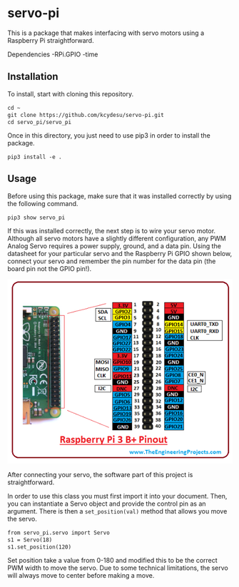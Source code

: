 # servo-pi
This is a package that makes interfacing with servo motors using a Raspberry Pi straightforward.

Dependencies
  -RPi.GPIO
  -time

## Installation
To install, start with cloning this repository. 
```
cd ~
git clone https://github.com/kcydesu/servo-pi.git
cd servo_pi/servo_pi
```
Once in this directory, you just need to use pip3 in order to install the package.
```
pip3 install -e .
```

## Usage
Before using this package, make sure that it was installed correctly by using the following command.
```
pip3 show servo_pi
```

If this was installed correctly, the next step is to wire your servo motor. Although all servo motors have a slightly different configuration, any PWM Analog Servo requires a power supply, ground, and a data pin. Using the datasheet for your particular servo and the Raspberry Pi GPIO shown below, connect your servo and remember the pin number for the data pin (the board pin not the GPIO pin!).

![Raspberry Pi 3 B+ GPIO](https://github.com/kcydesu/servo-pi/blob/master/pictures/introduction-to-raspberry-pi-3-b-plus-2.png)

After connecting your servo, the software part of this project is straightforward.

In order to use this class you must first import it into your document. Then, you can instantiate a Servo object and provide the control pin as an argument. There is then a ```set_position(val)``` method that allows you move the servo.

```
from servo_pi.servo import Servo
s1 = Servo(18)
s1.set_position(120)
```

Set position take a value from 0-180 and modified this to be the correct PWM width to move the servo. Due to some technical limitations, the servo will always move to center before making a move.
